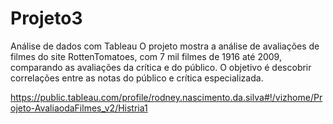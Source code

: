# Projeto3
Análise de dados com Tableau
O projeto mostra a análise de avaliações de filmes do site RottenTomatoes, com 7 mil filmes de 1916 até 2009,
comparando as avaliações da crítica e do público. O objetivo é descobrir correlações entre as notas do público e 
crítica especializada.

https://public.tableau.com/profile/rodney.nascimento.da.silva#!/vizhome/Projeto-AvaliaodaFilmes_v2/Histria1
